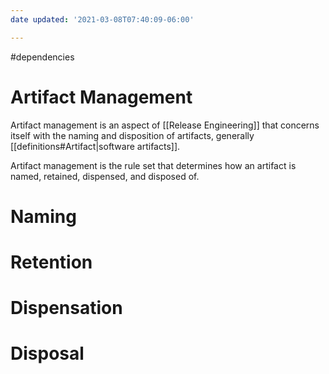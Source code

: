 ```yaml
---
date updated: '2021-03-08T07:40:09-06:00'

---
```


#dependencies

# Artifact Management

Artifact management is an aspect of [[Release Engineering]] that concerns itself with the naming and disposition of artifacts, generally [[definitions#Artifact|software artifacts]].

Artifact management is the rule set that determines how an artifact is named, retained, dispensed, and disposed of.

# Naming

# Retention

# Dispensation

# Disposal

